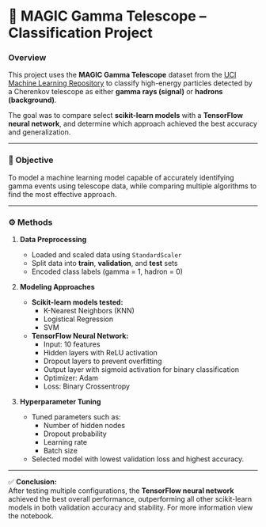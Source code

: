 # 🧠 MAGIC Gamma Telescope – Classification Project

### Overview
This project uses the **MAGIC Gamma Telescope** dataset from the [UCI Machine Learning Repository](https://archive.ics.uci.edu/dataset/159/magic+gamma+telescope) to classify high-energy particles detected by a Cherenkov telescope as either **gamma rays (signal)** or **hadrons (background)**.

The goal was to compare select **scikit-learn models** with a **TensorFlow neural network**, and determine which approach achieved the best accuracy and generalization.

---

### 🎯 Objective
To model a machine learning model capable of accurately identifying gamma events using telescope data, while comparing multiple algorithms to find the most effective approach.

---

### ⚙️ Methods

1. **Data Preprocessing**
   - Loaded and scaled data using `StandardScaler`
   - Split data into **train**, **validation**, and **test** sets
   - Encoded class labels (gamma = 1, hadron = 0)

2. **Modeling Approaches**
   - **Scikit-learn models tested:**  
     - K-Nearest Neighbors (KNN)  
     - Logistical Regression
     - SVM  
   - **TensorFlow Neural Network:**
     - Input: 10 features  
     - Hidden layers with ReLU activation  
     - Dropout layers to prevent overfitting  
     - Output layer with sigmoid activation for binary classification  
     - Optimizer: Adam  
     - Loss: Binary Crossentropy  

3. **Hyperparameter Tuning**
   - Tuned parameters such as:
     - Number of hidden nodes  
     - Dropout probability  
     - Learning rate  
     - Batch size  
   - Selected model with lowest validation loss and highest accuracy.

---

✅ **Conclusion:**  
After testing multiple configurations, the **TensorFlow neural network** achieved the best overall performance, outperforming all other scikit-learn models in both validation accuracy and stability. For more information view the notebook.
